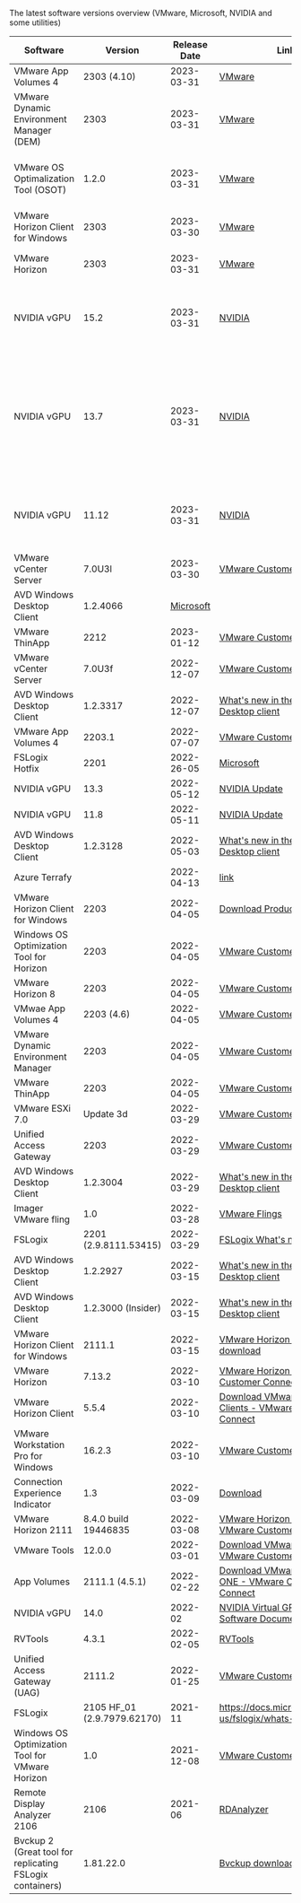 The latest software versions overview (VMware, Microsoft, NVIDIA and some utilities)

| **Software** | **Version** | **Release Date** | **Link** | **Remark** |
| --- | --- | --- | --- | --- |
| VMware App Volumes 4 |  2303 (4.10) | 2023-03-31 | [VMware](https://customerconnect.vmware.com/downloads/details?downloadGroup=AV-4100-STD&productId=961) |
| VMware Dynamic Environment Manager (DEM) | 2303 | 2023-03-31 | [VMware](https://customerconnect.vmware.com/downloads/details?downloadGroup=DEM-109-ENTERPRISE&productId=1410) |
| VMware OS Optimalization Tool (OSOT) | 1.2.0 | 2023-03-31 |[VMware](https://customerconnect.vmware.com/downloads/details?downloadGroup=CART_OSOT_1_2&productId=1235&rPId=103015) | Support for Windows 11 22H2 and MDT plugin optimizations |
| VMware Horizon Client for Windows | 2303 | 2023-03-30 | [VMware](https://customerconnect.vmware.com/en/downloads/details?downloadGroup=CART24FQ1_WIN_2303&productId=1027&rPId=102696) | 
| VMware Horizon | 2303 | 2023-03-31 | [VMware](https://customerconnect.vmware.com/downloads/details?downloadGroup=HZ-2303-ENT&productId=1412&rPId=102747) | Support for NVIDIA L40 and L4 GPUs |
| NVIDIA vGPU | 15.2 | 2023-03-31 | [NVIDIA](https://docs.nvidia.com/grid/15.0/index.html) | Support for Citrix Virtual Apps and Desktops version 7 2303|
| NVIDIA vGPU | 13.7 | 2023-03-31 | [NVIDIA](https://docs.nvidia.com/grid/13.0/whats-new-vgpu/index.html#updates-release-update-7) | Support for Windows 10/11 22H2 ,Citrix Virtual Apps and Desktops version 7 2303 and Horizon 2212 (8.8) LTSB branch|
| NVIDIA vGPU | 11.12 | 2023-03-31 | [NVIDIA](https://docs.nvidia.com/grid/11.0/whats-new-vgpu/index.html#updates-release-update-12) | Support for Windows 10/11 22H2 and Horizon 2212 (8.8) LTSB branch |
| VMware vCenter Server | 7.0U3l | 2023-03-30 | [VMware Customer Connect](https://customerconnect.vmware.com/downloads/details?downloadGroup=VC70U3L&productId=1412&rPId=102747) |
| AVD Windows Desktop Client | 1.2.4066 | [Microsoft](https://learn.microsoft.com/en-us/azure/virtual-desktop/whats-new-client-windows) |
| VMware ThinApp | 2212 | 2023-01-12 | [VMware Customer Connect](https://customerconnect.vmware.com/downloads/details?downloadGroup=THIN-2212&productId=1412&rPId=102747) |
| VMware vCenter Server | 7.0U3f | 2022-12-07 | [VMware Customer Connect](https://customerconnect.vmware.com/downloads/details?downloadGroup=VC70U3F&productId=974&rPId=90009) |
| AVD Windows Desktop Client | 1.2.3317 | 2022-12-07 | [What's new in the Windows Desktop client](https://docs.microsoft.com/en-us/windows-server/remote/remote-desktop-services/clients/windowsdesktop-whatsnew) |
| VMware App Volumes 4 | 2203.1 | 2022-07-07 | [VMware Customer Connect](https://customerconnect.vmware.com/downloads/details?downloadGroup=AV-461-NOEDITION&productId=1227&rPId=89311) |
| FSLogix Hotfix | 2201 | 2022-26-05 | [Microsoft](https://docs.microsoft.com/en-us/fslogix/whats-new) |
| NVIDIA vGPU | 13.3 | 2022-05-12 | [NVIDIA Update](https://docs.nvidia.com/grid/13.0/index.html) |
| NVIDIA vGPU | 11.8 | 2022-05-11 | [NVIDIA Update](https://docs.nvidia.com/grid/11.0/index.html) |
| AVD Windows Desktop Client | 1.2.3128 | 2022-05-03 | [What's new in the Windows Desktop client](https://docs.microsoft.com/en-us/windows-server/remote/remote-desktop-services/clients/windowsdesktop-whatsnew) |
| Azure Terrafy | | 2022-04-13| [link](https://github.com/Azure/aztfy) |
| VMware Horizon Client for Windows | 2203 | 2022-04-05 | [Download Product](https://customerconnect.vmware.com/en/downloads/details?downloadGroup=CART23FQ1_WIN_2203&productId=1027&rPId=87547) |
| Windows OS Optimization Tool for Horizon | 2203 | 2022-04-05 | [VMware Customer Connect](https://customerconnect.vmware.com/en/downloads/details?downloadGroup=CART_OSOT_1_1&productId=1235&rPId=79991) |
| VMware Horizon 8 | 2203 | 2022-04-05 | [VMware Customer Connect](https://customerconnect.vmware.com/downloads/info/slug/desktop_end_user_computing/vmware_horizon/2203) |
| VMwae App Volumes 4 | 2203 (4.6) | 2022-04-05 | [VMware Customer Connect](https://customerconnect.vmware.com/downloads/details?downloadGroup=AV-460-NOEDITION&productId=1269&rPId=86772) |
| VMware Dynamic Environment Manager | 2203 | 2022-04-05 | [VMware Customer Connect](https://customerconnect.vmware.com/downloads/details?downloadGroup=DEM-105-RENTERPRISE&productId=1269&rPId=86772) |
| VMware ThinApp | 2203 | 2022-04-05 | [VMware Customer Connect](https://customerconnect.vmware.com/downloads/details?downloadGroup=THIN-2203&productId=1269&rPId=86770) |
| VMware ESXi 7.0 | Update 3d | 2022-03-29 | [VMware Customer Connect](https://customerconnect.vmware.com/downloads/details?downloadGroup=VC70U3D&productId=974&rPId=81436) |
| Unified Access Gateway | 2203 | 2022-03-29 | [VMware Customer Connect](https://customerconnect.vmware.com/downloads/info/slug/desktop_end_user_computing/vmware_unified_access_gateway/22_03)
| AVD Windows Desktop Client | 1.2.3004 | 2022-03-29 | [What's new in the Windows Desktop client](https://docs.microsoft.com/en-us/windows-server/remote/remote-desktop-services/clients/windowsdesktop-whatsnew) |
| Imager VMware fling | 1.0 | 2022-03-28 | [VMware Flings](https://flings.vmware.com/imager) |
| FSLogix | 2201 (2.9.8111.53415) | 2022-03-29 | [FSLogix What's new](https://docs.microsoft.com/en-us/fslogix/whats-new)
| AVD Windows Desktop Client | 1.2.2927 | 2022-03-15 | [What's new in the Windows Desktop client](https://docs.microsoft.com/en-us/windows-server/remote/remote-desktop-services/clients/windowsdesktop-whatsnew) |
| AVD Windows Desktop Client | 1.2.3000 (Insider) | 2022-03-15 | [What's new in the Windows Desktop client](https://docs.microsoft.com/en-us/windows-server/remote/remote-desktop-services/clients/windowsdesktop-whatsnew) |
| VMware Horizon Client for Windows | 2111.1 | 2022-03-15 | [VMware Horizon Client download](https://customerconnect.vmware.com/downloads/details?downloadGroup=CART23FQ1_WIN_2111_1&productId=1027&rPId=86148)
| VMware Horizon | 7.13.2 | 2022-03-10 | [VMware Horizon 7 - VMware Customer Connect](https://customerconnect.vmware.com/downloads/info/slug/desktop_end_user_computing/vmware_horizon/7_13) |
| VMware Horizon Client | 5.5.4 | 2022-03-10 | [Download VMware Horizon Clients - VMware Customer Connect](https://customerconnect.vmware.com/downloads/details?downloadGroup=CART23FQ1_WIN_554&productId=863&rPId=86113) |
| VMware Workstation Pro for Windows | 16.2.3 | 2022-03-10 | [VMware Customer Connect](https://customerconnect.vmware.com/downloads/details?downloadGroup=WKST-1623-WIN-NEW&productId=1269&rPId=86771) |
| Connection Experience Indicator | 1.3 | 2022-03-09 | [Download](https://bramwolfs.com/2020/03/11/connection-experience-indicator-for-rds-wvd/) |
| VMware Horizon 2111 | 8.4.0 build 19446835 | 2022-03-08 | [VMware Horizon 2111 - VMware Customer Connect](https://customerconnect.vmware.com/downloads/details?downloadGroup=HZ-2111-STD&productId=1227&rPId=85179) |
| VMware Tools | 12.0.0 | 2022-03-01 | [Download VMware Tools - VMware Customer Connect](https://customerconnect.vmware.com/en/downloads/info/slug/datacenter_cloud_infrastructure/vmware_tools/12_x) |
| App Volumes | 2111.1 (4.5.1) | 2022-02-22 | [Download VMware Workspace ONE - VMware Customer Connect](https://customerconnect.vmware.com/en/downloads/details?downloadGroup=AV-451-SUB&productId=734) | 
| NVIDIA vGPU | 14.0 | 2022-02 | [NVIDIA Virtual GPU (vGPU) Software Documentation](https://docs.nvidia.com/grid/index.html) |
| RVTools | 4.3.1 | 2022-02-05 | [RVTools](https://www.robware.net/rvtools/) |
| Unified Access Gateway (UAG) | 2111.2 | 2022-01-25 | [VMware Customer Connect](https://customerconnect.vmware.com/en/downloads/details?downloadGroup=UAG-21112&productId=1229&rPId=83412) |
| FSLogix | 2105 HF\_01 (2.9.7979.62170) | 2021-11 | https://docs.microsoft.com/en-us/fslogix/whats-new |
| Windows OS Optimization Tool for VMware Horizon | 1.0 | 2021-12-08 | [VMware Customer Connect](https://customerconnect.vmware.com/en/downloads/details?downloadGroup=CART_OSOT_1_0&productId=1235&rPId=79991) |
| Remote Display Analyzer 2106 | 2106 | 2021-06 | [RDAnalyzer](https://rdanalyzer.com/downloads/) |
| Bvckup 2 (Great tool for replicating FSLogix containers) | 1.81.22.0 | | [Bvckup download](https://bvckup2.com/)
